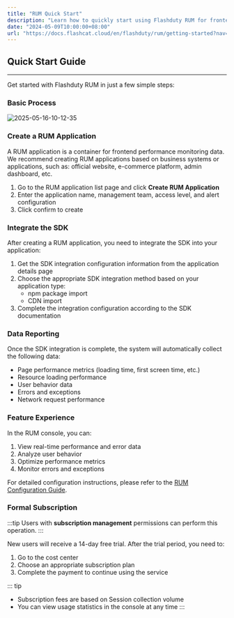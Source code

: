 ```yaml
---
title: "RUM Quick Start"
description: "Learn how to quickly start using Flashduty RUM for frontend performance monitoring"
date: "2024-05-09T10:00:00+08:00"
url: "https://docs.flashcat.cloud/en/flashduty/rum/getting-started?nav=01JCQ7A4N4WRWNXW8EWEHXCMF5"
---
```


## Quick Start Guide

---

Get started with Flashduty RUM in just a few simple steps:

### Basic Process

![2025-05-16-10-12-35](https://docs-cdn.flashcat.cloud/imges/png/d07dcc491678ab93ca5fe2302631913a.png)

### Create a RUM Application

A RUM application is a container for frontend performance monitoring data. We recommend creating RUM applications based on business systems or applications, such as: official website, e-commerce platform, admin dashboard, etc.

1. Go to the RUM application list page and click **Create RUM Application**
2. Enter the application name, management team, access level, and alert configuration
3. Click confirm to create

### Integrate the SDK

After creating a RUM application, you need to integrate the SDK into your application:

1. Get the SDK integration configuration information from the application details page
2. Choose the appropriate SDK integration method based on your application type:
   - npm package import
   - CDN import
3. Complete the integration configuration according to the SDK documentation

### Data Reporting

Once the SDK integration is complete, the system will automatically collect the following data:

- Page performance metrics (loading time, first screen time, etc.)
- Resource loading performance
- User behavior data
- Errors and exceptions
- Network request performance

### Feature Experience

<!-- ![2025-05-15-20-41-54](https://docs-cdn.flashcat.cloud/imges/png/b28b6692858dcf5d726800d2e7bd0857.png) -->

In the RUM console, you can:

1. View real-time performance and error data
2. Analyze user behavior
3. Optimize performance metrics
4. Monitor errors and exceptions

For detailed configuration instructions, please refer to the [RUM Configuration Guide](https://docs.flashcat.cloud/en/flashduty/rum/advanced-configuration?nav=01JCQ7A4N4WRWNXW8EWEHXCMF5).

### Formal Subscription

:::tip
Users with **subscription management** permissions can perform this operation.
:::

New users will receive a 14-day free trial. After the trial period, you need to:

1. Go to the cost center
2. Choose an appropriate subscription plan
3. Complete the payment to continue using the service

::: tip

- Subscription fees are based on Session collection volume
- You can view usage statistics in the console at any time
  :::
